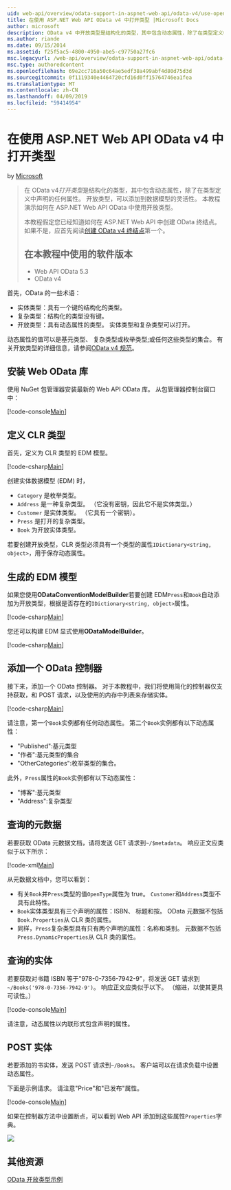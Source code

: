 ```yaml
---
uid: web-api/overview/odata-support-in-aspnet-web-api/odata-v4/use-open-types-in-odata-v4
title: 在使用 ASP.NET Web API OData v4 中打开类型 |Microsoft Docs
author: microsoft
description: OData v4 中开放类型是结构化的类型，其中包含动态属性，除了在类型定义中声明的任何属性。 打开...
ms.author: riande
ms.date: 09/15/2014
ms.assetid: f25f5ac5-4800-4950-abe5-c97750a27fc6
msc.legacyurl: /web-api/overview/odata-support-in-aspnet-web-api/odata-v4/use-open-types-in-odata-v4
msc.type: authoredcontent
ms.openlocfilehash: 69e2cc716a50c64ae5edf38a499abf4d80d75d3d
ms.sourcegitcommit: 0f1119340e4464720cfd16d0ff15764746ea1fea
ms.translationtype: MT
ms.contentlocale: zh-CN
ms.lasthandoff: 04/09/2019
ms.locfileid: "59414954"
---
```

# <a name="open-types-in-odata-v4-with-aspnet-web-api"></a>在使用 ASP.NET Web API OData v4 中打开类型

by [Microsoft](https://github.com/microsoft)

> 在 OData v4*打开类型*是结构化的类型，其中包含动态属性，除了在类型定义中声明的任何属性。 开放类型，可以添加到数据模型的灵活性。 本教程演示如何在 ASP.NET Web API OData 中使用开放类型。
> 
> 本教程假定您已经知道如何在 ASP.NET Web API 中创建 OData 终结点。 如果不是，应首先阅读[创建 OData v4 终结点](create-an-odata-v4-endpoint.md)第一个。
> 
> ## <a name="software-versions-used-in-the-tutorial"></a>在本教程中使用的软件版本
> 
> 
> - Web API OData 5.3
> - OData v4


首先，OData 的一些术语：

- 实体类型：具有一个键的结构化的类型。
- 复杂类型：结构化的类型没有键。
- 开放类型：具有动态属性的类型。 实体类型和复杂类型可以打开。

动态属性的值可以是基元类型、 复杂类型或枚举类型;或任何这些类型的集合。 有关开放类型的详细信息，请参阅[OData v4 规范](http://www.odata.org/documentation/odata-version-4-0/)。

## <a name="install-the-web-odata-libraries"></a>安装 Web OData 库

使用 NuGet 包管理器安装最新的 Web API OData 库。 从包管理器控制台窗口中：

[!code-console[Main](use-open-types-in-odata-v4/samples/sample1.cmd)]

## <a name="define-the-clr-types"></a>定义 CLR 类型

首先，定义为 CLR 类型的 EDM 模型。

[!code-csharp[Main](use-open-types-in-odata-v4/samples/sample2.cs)]

创建实体数据模型 (EDM) 时，

- `Category` 是枚举类型。
- `Address` 是一种复杂类型。 （它没有密钥，因此它不是实体类型。）
- `Customer` 是实体类型。 （它具有一个密钥）。
- `Press` 是打开的复杂类型。
- `Book` 为开放实体类型。

若要创建开放类型，CLR 类型必须具有一个类型的属性`IDictionary<string, object>`，用于保存动态属性。

## <a name="build-the-edm-model"></a>生成的 EDM 模型

如果您使用**ODataConventionModelBuilder**若要创建 EDM`Press`和`Book`自动添加为开放类型，根据是否存在的`IDictionary<string, object>`属性。

[!code-csharp[Main](use-open-types-in-odata-v4/samples/sample3.cs)]

您还可以构建 EDM 显式使用**ODataModelBuilder**。

[!code-csharp[Main](use-open-types-in-odata-v4/samples/sample4.cs)]

## <a name="add-an-odata-controller"></a>添加一个 OData 控制器

接下来，添加一个 OData 控制器。 对于本教程中，我们将使用简化的控制器仅支持获取，和 POST 请求，以及使用的内存中列表来存储实体。

[!code-csharp[Main](use-open-types-in-odata-v4/samples/sample5.cs)]

请注意，第一个`Book`实例都有任何动态属性。 第二个`Book`实例都有以下动态属性：

- "Published":基元类型
- "作者":基元类型的集合
- "OtherCategories":枚举类型的集合。

此外，`Press`属性的`Book`实例都有以下动态属性：

- "博客":基元类型
- "Address":复杂类型

## <a name="query-the-metadata"></a>查询的元数据

若要获取 OData 元数据文档，请将发送 GET 请求到`~/$metadata`。 响应正文应类似于以下所示：

[!code-xml[Main](use-open-types-in-odata-v4/samples/sample6.xml?highlight=5,21)]

从元数据文档中，您可以看到：

- 有关`Book`并`Press`类型的值`OpenType`属性为 true。 `Customer`和`Address`类型不具有此特性。
- `Book`实体类型具有三个声明的属性：ISBN、 标题和按。 OData 元数据不包括`Book.Properties`从 CLR 类的属性。
- 同样，`Press`复杂类型具有只有两个声明的属性：名称和类别。 元数据不包括`Press.DynamicProperties`从 CLR 类的属性。

## <a name="query-an-entity"></a>查询的实体

若要获取对书籍 ISBN 等于"978-0-7356-7942-9"，将发送 GET 请求到`~/Books('978-0-7356-7942-9')`。 响应正文应类似于以下。 （缩进，以使其更具可读性。）

[!code-console[Main](use-open-types-in-odata-v4/samples/sample7.cmd?highlight=8-13,15-23)]

请注意，动态属性以内联形式包含声明的属性。

## <a name="post-an-entity"></a>POST 实体

若要添加的书实体，发送 POST 请求到`~/Books`。 客户端可以在请求负载中设置动态属性。

下面是示例请求。 请注意"Price"和"已发布"属性。

[!code-console[Main](use-open-types-in-odata-v4/samples/sample8.cmd?highlight=10)]

如果在控制器方法中设置断点，可以看到 Web API 添加到这些属性`Properties`字典。

![](use-open-types-in-odata-v4/_static/image1.png)

## <a name="additional-resources"></a>其他资源

[OData 开放类型示例](http://aspnet.codeplex.com/sourcecontrol/latest#Samples/WebApi/OData/v4/ODataOpenTypeSample/ReadMe.txt)
